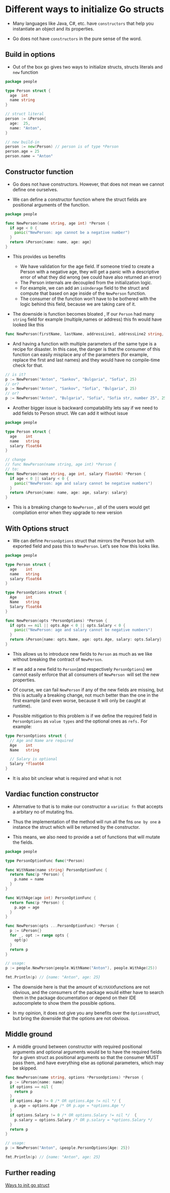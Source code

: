 # Different ways to initialize Go structs

- Many languages like Java, C#, etc. have ``constructors`` that help you instantiate an object and its properties.

- Go does not have ``constructors`` in the pure sense of the word.

## Build in options

- Out of the box go gives two ways to initialize structs, structs literals and ``new`` function

```go
package people

type Person struct {
  age  int
  name string
}

// struct literal
person := &Person{
  age:  25,
  name: "Anton",
}

// new build-in
person := new(Person) // person is of type *Person
person.age = 25
person.name = "Anton"
```

## Constructor function

- Go does not have constructors. However, that does not mean we cannot define one ourselves. 

- We can define a constructor function where the struct fields are positional arguments of the function.

```go
package people

func NewPerson(name string, age int) *Person {
  if age < 0 {
    panic("NewPerson: age cannot be a negative number")
  }
  return &Person{name: name, age: age}
}
```

- This provides us  benefits
    - We have validation for the age field. If someone tried to create a Person with a negative age, they will get a panic with a descriptive error of what they did wrong (we could have also returned an error)
    - The Person internals are decoupled from the initialization logic. 
    - For example, we can add an ``isUnderage`` field to the struct and compute that based on age inside of the ``NewPerson`` function. 
    - The consumer of the function won’t have to be bothered with the logic behind this field, because we are taking care of it.

-  The downside is function becomes bloated , If our ``Person`` had many ``string`` field for example (multiple,names or address) this fn would have looked like this

```go
func NewPerson(firstName, lastName, addressLine1, addressLine2 string, age int) *Person
```

- And having a function with multiple parameters of the same type is a recipe for disaster. In this case, the danger is that the consumer of this function can easily misplace any of the parameters (for example, replace the first and last names) and they would have no compile-time check for that.

```go
// is it?
p := NewPerson("Anton", "Sankov", "Bulgaria", "Sofia", 25)
// or?
p := NewPerson("Anton", "Sankov", "Sofia", "Bulgaria", 25)
// or?
p := NewPerson("Anton", "Bulgaria", "Sofia", "Sofia str, number 25", 25)
```

- Another bigger issue is backward compatability lets say if we need to add fields to Person struct. We can add it without issue

```go
package people

type Person struct {
  age    int
  name   string
  salary float64
}

// change
// func NewPerson(name string, age int) *Person {
// to:
func NewPerson(name string, age int, salary float64) *Person {
  if age < 0 || salary < 0 {
    panic("NewPerson: age and salary cannot be negative numbers")
  }
  return &Person{name: name, age: age, salary: salary}
}
```


- This is a breaking change to ``NewPerson`` , all of the users would get compilation error when they upgrade to new version

## With Options struct

- We can define ``PersonOptions`` struct that mirrors the Person but with exported field and pass this to ``NewPerson``. Let’s see how this looks like.

```go
package people

type Person struct {
  age    int
  name   string
  salary float64
}

type PersonOptions struct {
  Age    int
  Name   string
  Salary float64
}

func NewPerson(opts *PersonOptions) *Person {
  if opts == nil || opts.Age < 0 || opts.Salary < 0 {
    panic("NewPerson: age and salary cannot be negative numbers")
  }
  return &Person{name: opts.Name, age: opts.Age, salary: opts.Salary}
}

```

- This allows us to introduce new fields to ``Person`` as much as we like without breaking the contract of ``NewPerson``.

- If we add a new field to ``Person``(and respectively ``PersonOptions``) we cannot easily enforce that all consumers of ``NewPerson ``will set the new properties.

- Of course, we can fail ``NewPerson`` if any of the new fields are missing, but this is actually a breaking change, not much better than the one in the first example (and even worse, because it will only be caught at runtime).

- Possible mitigation to this problem is if we define the required field in ``PersonOptions`` as ``value types`` and the optional ones as ``refs.`` For example:

```go
type PersonOptions struct {
  // Age and Name are required
  Age    int
  Name   string

  // Salary is optional
  Salary *float64
}
```
- It is also bit unclear what is required and what is not

## Vardiac function constructor

- Alternative to that is to make our constructor  a ``varidiac fn`` that accepts a arbitary no of mutating fns.

- Thus the implementation of the method will run all the fns ``one by one`` a instance the struct which will be returned by the constructor.

- This means, we also need to provide a set of functions that will mutate the fields.

```go
package people

type PersonOptionFunc func(*Person)

func WithName(name string) PersonOptionFunc {
  return func(p *Person) {
    p.name = name
  }
}

func WithAge(age int) PersonOptionFunc {
  return func(p *Person) {
    p.age = age
  }
}

func NewPerson(opts ...PersonOptionFunc) *Person {
  p := &Person{}
  for _, opt := range opts {
    opt(p)
  }
  return p
}

// usage:
p := people.NewPerson(people.WithName("Anton"), people.WithAge(25))

fmt.Println(p) // {name: "Anton", age: 25}
```

- The downside here is that the amount of ``WithXXX``functions are not obvious, and the consumers of the package would either have to search them in the package documentation or depend on their IDE autocomplete to show them the possible options.

- In my opinion, it does not give you any benefits over the ``Options``struct, but bring the downside that the options are not obvious.

## Middle ground

- A middle ground between constructor with required positional arguments and optional arguments would be to have the required fields for a given struct as positional arguments so that the consumer MUST pass them, and have everything else as optional parameters, which may be skipped.

```go
func NewPerson(name string, options *PersonOptions) *Person {
  p := &Person{name: name}
  if options == nil {
    return p
  }
  if options.Age != 0 /* OR options.Age != nil */ {
    p.age = options.Age /* OR p.age = *options.Age */
  }
  if options.Salary != 0 /* OR options.Salary != nil */  {
    p.salary = options.Salary /* OR p.salary = *options.Salary */
  }
  return p
}

// usage:
p := NewPerson("Anton", &people.PersonOptions{Age: 25})

fmt.Println(p) // {name: "Anton", age: 25}

```

## Further reading

[Ways to init go struct](https://asankov.dev/blog/2022/01/29/different-ways-to-initialize-go-structs/)


